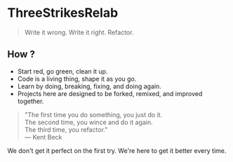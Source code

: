 # ThreeStrikesRelab
> Write it wrong. Write it right. Refactor.

## How ?
- Start red, go green, clean it up.
- Code is a living thing, shape it as you go.
- Learn by doing, breaking, fixing, and doing again.
- Projects here are designed to be forked, remixed, and improved together.

> "The first time you do something, you just do it.  
> The second time, you wince and do it again.  
> The third time, you refactor."  
> — Kent Beck

We don't get it perfect on the first try. We're here to get it better every time.
